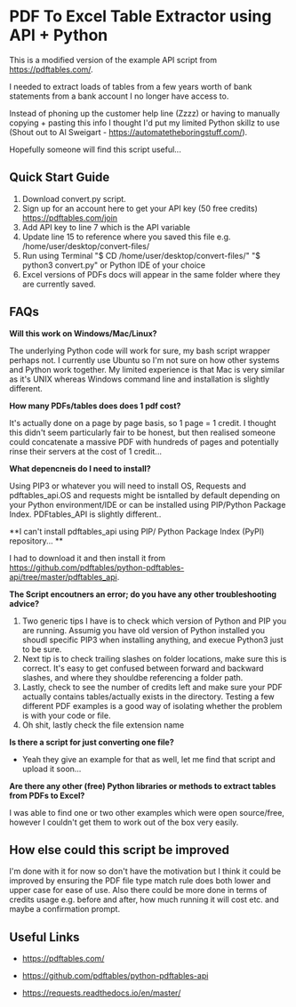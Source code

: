 # PDF To Excel Table Extractor using API + Python

This is a modified version of the example API script from  https://pdftables.com/.

I needed to extract loads of tables from a few years worth of bank statements from a bank account I no longer have access to.

Instead of phoning up the customer help line (Zzzz) or having to manually copying + pasting this info I thought I'd put my limited Python skillz to use (Shout out to Al Sweigart - https://automatetheboringstuff.com/).

Hopefully someone will find this script useful...

## Quick Start Guide

1. Download convert.py script.
2. Sign up for an account here to get your API key (50 free credits) https://pdftables.com/join
3. Add API key to line 7 which is the API variable
4. Update line 15 to reference where you saved this file e.g. /home/user/desktop/convert-files/
5. Run using Terminal "$ CD /home/user/desktop/convert-files/" "$ python3 convert.py" or Python IDE of your choice
6. Excel versions of PDFs docs will appear in the same folder where they are currently saved.

## FAQs

**Will this work on Windows/Mac/Linux?**

The underlying Python code will work for sure, my bash script wrapper perhaps not. I currently use Ubuntu so I'm not sure on how other systems and Python work together. My limited experience is that Mac is very similar as it's UNIX whereas Windows command line and installation is slightly different.

**How many PDFs/tables does does 1 pdf cost?**

It's actually done on a page by page basis, so 1 page = 1 credit. I thought this didn't seem particularly fair to be honest, but then realised someone could concatenate a massive PDF with hundreds of pages and potentially rinse their servers at the cost of 1 credit...

**What depencneis do I need to install?**

Using PIP3 or whatever you will need to install OS, Requests and pdftables_api.OS and requests might be isntalled by default depending on your Python environment/IDE or can be installed using PIP/Python Package Index. PDFtables_API is slightly different..

**I can't install pdftables_api using PIP/ Python Package Index (PyPI) repository... **

 I had to download it and then install it from https://github.com/pdftables/python-pdftables-api/tree/master/pdftables_api.

**The Script encoutners an error; do you have any other troubleshooting advice?**


1. Two generic tips I have is to check which version of Python and PIP you are running. Assumig you have old version of Python installed you shoudl specific PIP3 when installing anything, and execue Python3 just to be sure. 
2. Next tip is to check trailing slashes on folder locations, make sure this is correct. It's easy to get confused between forward and backward slashes, and where they shouldbe referencing a folder path.
3. Lastly, check to see the number of credits left and make sure your PDF actually contains tables/actually exists in the directory. Testing a few different PDF examples is a good way of isolating whether the problem is with your code or file.
4. Oh shit, lastly check the file extension name


**Is there a script for just converting one file?**
- Yeah they give an example for that as well, let me find that script and upload it soon...

**Are there any other (free) Python libraries or methods to extract tables from PDFs to Excel?**

I was able to find one or two other examples which were open source/free, however I couldn't get them to work out of the box very easily.

## How else could this script be improved

I'm done with it for now so don't have the motivation but I think it could be improved by ensuring the PDF file type match rule does both lower and upper case for ease of use. Also there could be more done in terms of credits usage e.g. before and after, how much running it will cost etc. and maybe a confirmation prompt.

## Useful Links

- https://pdftables.com/ 

- https://github.com/pdftables/python-pdftables-api 

- https://requests.readthedocs.io/en/master/
